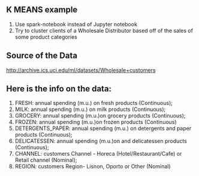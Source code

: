 ## K MEANS example
1) Use spark-notebook instead of Jupyter notebook  
2) Try to cluster clients of a Wholesale Distributor based off of the sales of some product categories

## Source of the Data
http://archive.ics.uci.edu/ml/datasets/Wholesale+customers

## Here is the info on the data:
1) FRESH: annual spending (m.u.) on fresh products (Continuous);  
2) MILK: annual spending (m.u.) on milk products (Continuous);  
3) GROCERY: annual spending (m.u.)on grocery products (Continuous);  
4) FROZEN: annual spending (m.u.)on frozen products (Continuous)  
5) DETERGENTS_PAPER: annual spending (m.u.) on detergents and paper products (Continuous);  
6) DELICATESSEN: annual spending (m.u.)on and delicatessen products (Continuous);  
7) CHANNEL: customers Channel - Horeca (Hotel/Restaurant/Cafe) or Retail channel (Nominal);  
8) REGION: customers Region- Lisnon, Oporto or Other (Nominal)
